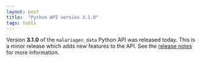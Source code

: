 ```yaml
---
layout: post
title:  "Python API version 3.1.0"
tags: tools
---
```


Version <strong>3.1.0</strong> of the `malariagen_data` Python API was
released today. This is a minor release which adds new features to the
API. See the [release
notes](https://github.com/malariagen/malariagen-data-python/releases/tag/v3.1.0)
for more information.
